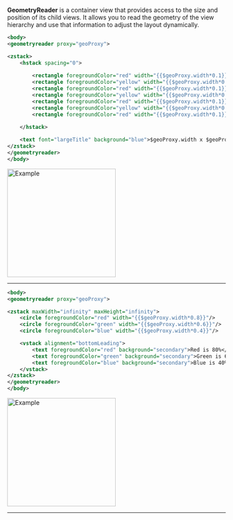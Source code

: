 **GeometryReader** is a container view that provides access to the size and position of its child views. It allows you to read the geometry of the view hierarchy and use that information to adjust the layout dynamically.



```xml
<body>
<geometryreader proxy="geoProxy">

<zstack>
    <hstack spacing="0">
        
        <rectangle foregroundColor="red" width="{{$geoProxy.width*0.1}}"/>
        <rectangle foregroundColor="yellow" width="{{$geoProxy.width*0.2}}"/>
        <rectangle foregroundColor="red" width="{{$geoProxy.width*0.1}}"/>
        <rectangle foregroundColor="yellow" width="{{$geoProxy.width*0.2}}"/>
        <rectangle foregroundColor="red" width="{{$geoProxy.width*0.1}}"/>
        <rectangle foregroundColor="yellow" width="{{$geoProxy.width*0.2}}"/>
        <rectangle foregroundColor="red" width="{{$geoProxy.width*0.1}}"/>
        
    </hstack>

    <text font="largeTitle" background="blue">$geoProxy.width x $geoProxy.height</text>
</zstack>
</geometryreader>
</body>
```

<img src="https://magic-ui.com/Help/GitHubAssets/geometryreader-0.png?ts=1735484869.7201161" alt="Example" width="250"/>

---


```xml
<body>
<geometryreader proxy="geoProxy">

<zstack maxWidth="infinity" maxHeight="infinity">
    <circle foregroundColor="red" width="{{$geoProxy.width*0.8}}"/>
    <circle foregroundColor="green" width="{{$geoProxy.width*0.6}}"/>
    <circle foregroundColor="blue" width="{{$geoProxy.width*0.4}}"/>

    <vstack alignment="bottomLeading">
        <text foregroundColor="red" background="secondary">Red is 80%</text>
        <text foregroundColor="green" background="secondary">Green is 60%</text>
        <text foregroundColor="blue" background="secondary">Blue is 40%</text>
    </vstack>
</zstack>
</geometryreader>
</body>
```

<img src="https://magic-ui.com/Help/GitHubAssets/geometryreader-1.png?ts=1735484869.720118" alt="Example" width="250"/>

---
